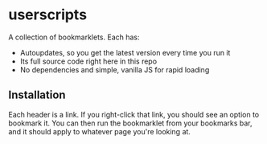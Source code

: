 # userscripts

A collection of bookmarklets.
Each has:

- Autoupdates, so you get the latest version every time you run it
- Its full source code right here in this repo
- No dependencies and simple, vanilla JS for rapid loading

## Installation

Each header is a link. If you right-click that link, you should see an option to bookmark it. You can then run the bookmarklet from your bookmarks bar, and it should apply to whatever page you're looking at.
